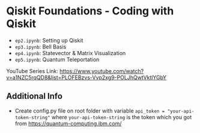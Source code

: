 # Qiskit Foundations - Coding with Qiskit
- `ep2.ipynb`: Setting up Qiskit
- `ep3.ipynb`: Bell Basis
- `ep4.ipynb`: Statevector & Matrix Visualization
- `ep5.ipynb`: Quantum Teleportation

YouTube Series Link: https://www.youtube.com/watch?v=a1NZC5rqQD8&list=PLOFEBzvs-Vvp2xg9-POLJhQwtVktlYGbY

## Additional Info
- Create config.py file on root folder with variable `api_token = "your-api-token-string"` where `your-api-token-string` is the token which you got from https://quantum-computing.ibm.com/